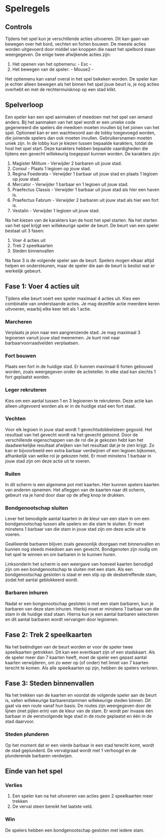 # Spelregels

## Controls
Tijdens het spel kun je verschillende acties uitvoeren. Dit kan gaan van bewegen over het bord, vechten en forten bouwen. De meeste acties worden uitgevoerd door middel van knoppen die naast het spelbord staan weergegeven. De enige twee afwijkende acties zijn:

1. Het openen van het optiemenu: - Esc -
2. Het bewegen van de speler: - Mouse2 - 

Het optiemenu kan vanaf overal in het spel bekeken worden. De speler kan je echter alleen bewegen als het binnen het spel jouw beurt is, je nog acties
overhebt en met de rechtermuisknop op een stad klikt. 

## Spelverloop

Een speler kan een spel aanmaken of meedoen met het spel van iemand anders. Bij het aanmaken van het spel wordt er een unieke code gegenereerd die spelers die meedoen moeten invullen bij het joinen van het spel. Optioneel kan er een wachtwoord aan de lobby toegevoegd worden, die joinende spelers dan ook moeten invullen. Gebruikersnamen moeten uniek zijn. In de lobby kun je kiezen tussen bepaalde karakters, totdat de host het spel start. Deze karakters hebben bepaalde vaardigheden die tijdens een gevecht willekeurig toegepast kunnen worden. De karakters zijn:

1. Magister Militum - Verwijder 2 barbaren uit jouw stad.
2. Consul - Plaats 1 legioen op jouw stad.
3. Regina Foederata - Verwijder 1 barbaar uit jouw stad en plaats 1 legioen op jouw stad.
4. Mercator - Verwijder 1 barbaar en 1 legioen uit jouw stad.
5. Praefectus Classis - Verwijder 1 barbaar uit jouw stad als hier een haven is.
6. Praefectus Fabrum - Verwijder 2 barbaren uit jouw stad als hier een fort is.
7. Vestalin - Verwijder 1 legioen uit jouw stad.

Na het kiezen van de karakters kan de host het spel starten. Na het starten van het spel krijgt een willekeurige speler de beurt.
De beurt van een speler bestaat uit 3 fasen:

1. Voer 4 acties uit
2. Trek 2 speelkaarten
3. Steden binnenvallen

Na fase 3 is de volgende speler aan de beurt. Spelers mogen elkaar altijd helpen en ondersteunen, maar de speler die aan de beurt is beslist wat er werkelijk gebeurt.

## Fase 1: Voer 4 acties uit

Tijdens elke beurt voert een speler maximaal 4 acties uit. Kies een combinatie van onderstaande acties. Je mag dezelfde actie meerdere keren uitvoeren, waarbij elke keer telt als 1 actie.

### Marcheren

Verplaats je pion naar een aangrenzende stad. Je mag maximaal 3 legioenen vanuit jouw stad meenemen. Je kunt niet naar barbaarvoorraadvelden verplaatsen.

### Fort bouwen

Plaats een fort in de huidige stad. Er kunnen maximaal 6 forten gebouwd worden, zoals weergegeven onder de actieteller. In elke stad kan slechts 1 fort geplaatst worden.

### Leger rekruteren

Kies om een aantal tussen 1 en 3 legioenen te rekruteren. Deze actie kan alleen uitgevoerd worden als er in de huidige stad een fort staat.

### Vechten

Voor elk legioen in jouw stad wordt 1 gevechtsdobbelsteen gegooid. Het resultaat van het gevecht wordt na het gevecht getoond. Door de verschillende eigenschappen van de rol die je gekozen hebt kan het daadwerkelijke resultaat afwijken van het resultaat dat je te zien krijgt. Zo kan er bijvoorbeeld een extra barbaar verdwijnen of een legioen bijkomen, afhankelijk van welke rol je gekozen hebt. Er moet minstens 1 barbaar in jouw stad zijn om deze actie uit te voeren.

### Ruilen

In dit scherm is een algemene pot met kaarten. Hier kunnen spelers kaarten van anderen opnemen. Het afleggen van de kaarten naar dit scherm, gebeurt via je hand door daar op de afleg knop te drukken. 

### Bondgenootschap sluiten

Lever het benodigde aantal kaarten in de kleur van een stam in om een bondgenootschap tussen alle spelers en die stam te sluiten. Er moet minstens 1 barbaar van die stam in jouw stad zijn om deze actie uit te voeren.

Geallieerde barbaren blijven zoals gewoonlijk doorgaan met binnenvallen en kunnen nog steeds meedoen aan een gevecht. Bondgenoten zijn nodig om het spel te winnen en om barbaren in te kunnen huren.

Linksonderin het scherm is een weergave van hoeveel kaarten benodigd zijn om een bondgenootschap te sluiten met een stam. Als een bondgenootschap gesloten is staat er een stip op de desbetreffende stam, zodat het aantal geblokkeerd wordt. 

### Barbaren inhuren

Nadat er een bongenootschap gesloten is met een stam barbaren, kun je barbaren van deze stam inhuren. Hierbij moet er minstens 1 barbaar van die stam in de huidige stad staan. Hierna kun je een aantal barbaren selecteren en dit aantal barbaren wordt vervangen door legioenen. 

## Fase 2: Trek 2 speelkaarten

Na het beëindigen van de beurt worden er voor de speler twee speelkaarten getrokken. Dit kan een eventkaart zijn of een stadskaart. Als de speler meer dan 7 kaarten heeft, moet de speler een gepast aantal kaarten verwijderen, om zo weer op (of onder) het limiet van 7 kaarten terecht te komen. Als alle speelkaarten op zijn, hebben de spelers verloren. 

## Fase 3: Steden binnenvallen

Na het trekken van de kaarten en voordat de volgende speler aan de beurt is, vallen willekeurige barbarenstammen willekeurige steden binnen. Dit gaat via een route vanaf hun basis. De routes zijn weergegeven door de lijnen (met pijlen erin) van de kleur van de stam. Er wordt per invasie één barbaar in de eerstvolgende lege stad in de route geplaatst en één in de stad daarvoor. 

### Steden plunderen

Op het moment dat er een vierde barbaar in een stad terecht komt, wordt de stad geplunderd. De vervalgraad wordt met 1 verhoogd en de plunderende barbaren verdwijen.

## Einde van het spel

### Verlies

1. Een speler kan na het uitvoeren van acties geen 2 speelkaarten meer trekken
2. De verval steen bereikt het laatste veld.

### Win

De spelers hebben een bondgenootschap gesloten met iedere stam.